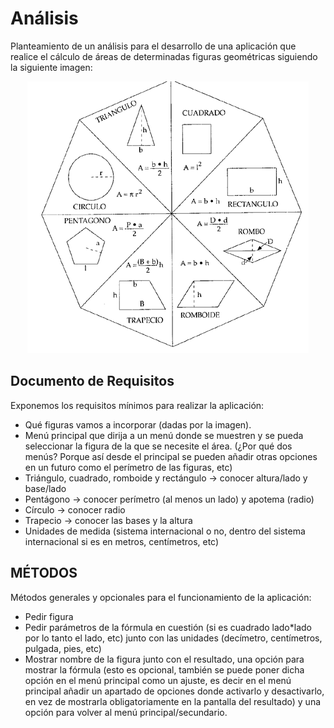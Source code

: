 # Análisis

<p align="justify">
  
Planteamiento de un análisis para el desarrollo de una aplicación que realice el cálculo de áreas de determinadas figuras geométricas siguiendo la siguiente imagen:

</p>
<p align="center">

<img src="Imágenes/Figuras.png" title="Figuras">
  
</p>

## Documento de Requisitos

  
Exponemos los requisitos mínimos para realizar la aplicación:
 
  
-	Qué figuras vamos a incorporar (dadas por la imagen).
-	Menú principal que dirija a un menú donde se muestren y se pueda seleccionar la figura de la que se necesite el área. (¿Por qué dos menús? Porque así desde el principal se pueden añadir otras opciones en un futuro como el perímetro de las figuras, etc)
-	Triángulo, cuadrado, romboide y rectángulo -> conocer altura/lado y base/lado
-	Pentágono -> conocer perímetro (al menos un lado) y apotema (radio)
-	Círculo -> conocer radio
-	Trapecio -> conocer las bases y la altura
-	Unidades de medida (sistema internacional o no, dentro del sistema internacional si es en metros, centímetros, etc)



## MÉTODOS

Métodos generales y opcionales para el funcionamiento de la aplicación:

- Pedir figura
- Pedir parámetros de la fórmula en cuestión (si es cuadrado lado*lado por lo tanto el lado, etc) junto con las unidades (decímetro, centímetros, pulgada, pies, etc)
- Mostrar nombre de la figura junto con el resultado, una opción para mostrar la fórmula (esto es opcional, también se puede poner dicha opción en el menú principal como un ajuste, es decir en el menú principal añadir un apartado de opciones donde activarlo y desactivarlo, en vez de mostrarla obligatoriamente en la pantalla del resultado) y una opción para volver al menú principal/secundario.

